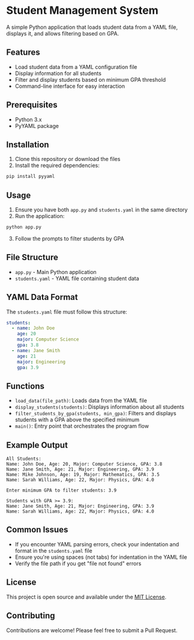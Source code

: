 # Student Management System

A simple Python application that loads student data from a YAML file, displays it, and allows filtering based on GPA.

## Features

- Load student data from a YAML configuration file
- Display information for all students
- Filter and display students based on minimum GPA threshold
- Command-line interface for easy interaction

## Prerequisites

- Python 3.x
- PyYAML package

## Installation

1. Clone this repository or download the files
2. Install the required dependencies:

```bash
pip install pyyaml
```

## Usage

1. Ensure you have both `app.py` and `students.yaml` in the same directory
2. Run the application:

```bash
python app.py
```

3. Follow the prompts to filter students by GPA

## File Structure

- `app.py` - Main Python application
- `students.yaml` - YAML file containing student data

## YAML Data Format

The `students.yaml` file must follow this structure:

```yaml
students:
  - name: John Doe
    age: 20
    major: Computer Science
    gpa: 3.8
  - name: Jane Smith
    age: 21
    major: Engineering
    gpa: 3.9
```

## Functions

- `load_data(file_path)`: Loads data from the YAML file
- `display_students(students)`: Displays information about all students
- `filter_students_by_gpa(students, min_gpa)`: Filters and displays students with a GPA above the specified minimum
- `main()`: Entry point that orchestrates the program flow

## Example Output

```
All Students:
Name: John Doe, Age: 20, Major: Computer Science, GPA: 3.8
Name: Jane Smith, Age: 21, Major: Engineering, GPA: 3.9
Name: Mike Johnson, Age: 19, Major: Mathematics, GPA: 3.5
Name: Sarah Williams, Age: 22, Major: Physics, GPA: 4.0

Enter minimum GPA to filter students: 3.9

Students with GPA >= 3.9:
Name: Jane Smith, Age: 21, Major: Engineering, GPA: 3.9
Name: Sarah Williams, Age: 22, Major: Physics, GPA: 4.0
```

## Common Issues

- If you encounter YAML parsing errors, check your indentation and format in the `students.yaml` file
- Ensure you're using spaces (not tabs) for indentation in the YAML file
- Verify the file path if you get "file not found" errors

## License

This project is open source and available under the [MIT License](LICENSE).

## Contributing

Contributions are welcome! Please feel free to submit a Pull Request.